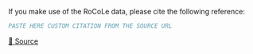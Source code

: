 If you make use of the RoCoLe data, please cite the following reference:

``` bibtex
PASTE HERE CUSTOM CITATION FROM THE SOURCE URL
```

[🔗 Source](https://data.mendeley.com/datasets/c5yvn32dzg/2)